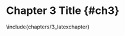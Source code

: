 # Chapter 3 Title {#ch3}

\include{chapters/3_latexchapter} <!-- must use the full path relative to root -->
